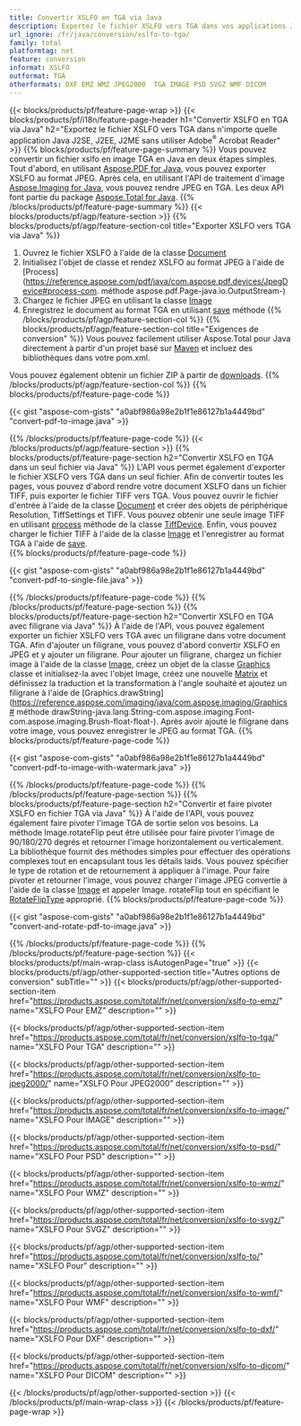 ```yaml
---
title: Convertir XSLFO en TGA via Java
description: Exportez le fichier XSLFO vers TGA dans vos applications Java sans utiliser d'application tierce
url_ignore: /fr/java/conversion/xslfo-to-tga/
family: total
platformtag: net
feature: conversion
informat: XSLFO
outformat: TGA
otherformats: DXF EMZ WMZ JPEG2000  TGA IMAGE PSD SVGZ WMF DICOM
---
```

{{< blocks/products/pf/feature-page-wrap >}}
{{< blocks/products/pf/i18n/feature-page-header h1="Convertir XSLFO en TGA via Java" h2="Exportez le fichier XSLFO vers TGA dans n'importe quelle application Java J2SE, J2EE, J2ME sans utiliser Adobe<sup>&reg;</sup> Acrobat Reader" >}}
{{% blocks/products/pf/feature-page-summary %}}
Vous pouvez convertir un fichier xslfo en image TGA en Java en deux étapes simples. Tout d'abord, en utilisant [Aspose.PDF for Java](https://products.aspose.com/pdf/java/), vous pouvez exporter XSLFO au format JPEG. Après cela, en utilisant l'API de traitement d'image [Aspose.Imaging for Java](https://products.aspose.com/imaging/java/), vous pouvez rendre JPEG en TGA. Les deux API font partie du package [Aspose.Total for Java](https://products.aspose.com/total/java/).
{{% /blocks/products/pf/feature-page-summary  %}}
{{< blocks/products/pf/agp/feature-section >}}
{{% blocks/products/pf/agp/feature-section-col title="Exporter XSLFO vers TGA via Java" %}}
1. Ouvrez le fichier XSLFO à l'aide de la classe [Document](https://reference.aspose.com/pdf/java/com.aspose.pdf/Document)
2. Initialisez l'objet de classe et rendez XSLFO au format JPEG à l'aide de [Process](https://reference.aspose.com/pdf/java/com.aspose.pdf.devices/JpegDevice#process-com. méthode aspose.pdf.Page-java.io.OutputStream-)
3. Chargez le fichier JPEG en utilisant la classe [Image](https://reference.aspose.com/imaging/java/com.aspose.imaging/Image)
4. Enregistrez le document au format TGA en utilisant [save](https://reference.aspose.com/imaging/java/com.aspose.imaging/Image#save-java.lang.String-com.aspose.imaging.ImageOptionsBase-) méthode
{{% /blocks/products/pf/agp/feature-section-col %}}
{{% blocks/products/pf/agp/feature-section-col title="Exigences de conversion" %}}
Vous pouvez facilement utiliser Aspose.Total pour Java directement à partir d'un projet basé sur [Maven](https://repository.aspose.com/webapp/#/artifacts/browse/tree/General/repo/com/aspose/aspose-total) et incluez des bibliothèques dans votre pom.xml.

Vous pouvez également obtenir un fichier ZIP à partir de [downloads](https://downloads.aspose.com/total/java).
{{% /blocks/products/pf/agp/feature-section-col %}}
{{% blocks/products/pf/feature-page-code %}}

{{< gist "aspose-com-gists" "a0abf986a98e2b1f1e86127b1a4449bd" "convert-pdf-to-image.java" >}}


{{% /blocks/products/pf/feature-page-code %}}
{{< /blocks/products/pf/agp/feature-section >}}
{{% blocks/products/pf/feature-page-section  h2="Convertir XSLFO en TGA dans un seul fichier via Java" %}}
L'API vous permet également d'exporter le fichier XSLFO vers TGA dans un seul fichier. Afin de convertir toutes les pages, vous pouvez d'abord rendre votre document XSLFO dans un fichier TIFF, puis exporter le fichier TIFF vers TGA. Vous pouvez ouvrir le fichier d'entrée à l'aide de la classe [Document](https://reference.aspose.com/pdf/java/com.aspose.pdf/Document) et créer des objets de périphérique Resolution, TiffSettings et TIFF. Vous pouvez obtenir une seule image TIFF en utilisant [process](https://reference.aspose.com/pdf/java/com.aspose.pdf.devices/TiffDevice#process-com.aspose.pdf.IDocument-int-int-java.io.OutputStream-) méthode de la classe [TiffDevice](https://reference.aspose.com/pdf/java/com.aspose.pdf.devices/TiffDevice). Enfin, vous pouvez charger le fichier TIFF à l'aide de la classe [Image](https://reference.aspose.com/imaging/java/com.aspose.imaging/Image) et l'enregistrer au format TGA à l'aide de [save](https://reference.aspose.com/imaging/java/com.aspose.imaging/Image#save-java.lang.String-com.aspose.imaging.ImageOptionsBase-).  
{{% blocks/products/pf/feature-page-code %}}

{{< gist "aspose-com-gists" "a0abf986a98e2b1f1e86127b1a4449bd" "convert-pdf-to-single-file.java" >}}

{{% /blocks/products/pf/feature-page-code  %}}
{{% /blocks/products/pf/feature-page-section %}}
{{% blocks/products/pf/feature-page-section  h2="Convertir XSLFO en TGA avec filigrane via Java" %}}
À l'aide de l'API, vous pouvez également exporter un fichier XSLFO vers TGA avec un filigrane dans votre document TGA. Afin d'ajouter un filigrane, vous pouvez d'abord convertir XSLFO en JPEG et y ajouter un filigrane. Pour ajouter un filigrane, chargez un fichier image à l'aide de la classe [Image](https://reference.aspose.com/imaging/java/com.aspose.imaging/Image), créez un objet de la classe [Graphics](https://reference.aspose.com/imaging/java/com.aspose.imaging/Graphics) classe et initialisez-la avec l'objet Image, créez une nouvelle [Matrix](https://reference.aspose.com/imaging/java/com.aspose.imaging/Matrix) et définissez la traduction et la transformation à l'angle souhaité et ajoutez un filigrane à l'aide de [Graphics.drawString](https://reference.aspose.com/imaging/java/com.aspose.imaging/Graphics# méthode drawString-java.lang.String-com.aspose.imaging.Font-com.aspose.imaging.Brush-float-float-). Après avoir ajouté le filigrane dans votre image, vous pouvez enregistrer le JPEG au format TGA. 
{{% blocks/products/pf/feature-page-code %}}

{{< gist "aspose-com-gists" "a0abf986a98e2b1f1e86127b1a4449bd" "convert-pdf-to-image-with-watermark.java" >}}

{{% /blocks/products/pf/feature-page-code  %}}
{{% /blocks/products/pf/feature-page-section %}}
{{% blocks/products/pf/feature-page-section  h2="Convertir et faire pivoter XSLFO en fichier TGA via Java" %}}
À l'aide de l'API, vous pouvez également faire pivoter l'image TGA de sortie selon vos besoins. La méthode Image.rotateFlip peut être utilisée pour faire pivoter l'image de 90/180/270 degrés et retourner l'image horizontalement ou verticalement. La bibliothèque fournit des méthodes simples pour effectuer des opérations complexes tout en encapsulant tous les détails laids. Vous pouvez spécifier le type de rotation et de retournement à appliquer à l'image. Pour faire pivoter et retourner l'image, vous pouvez charger l'image JPEG convertie à l'aide de la classe [Image](https://reference.aspose.com/imaging/java/com.aspose.imaging/Image) et appeler Image. rotateFlip tout en spécifiant le [RotateFlipType](https://reference.aspose.com/imaging/java/com.aspose.imaging/RotateFlipType) approprié. 
{{% blocks/products/pf/feature-page-code %}}

{{< gist "aspose-com-gists" "a0abf986a98e2b1f1e86127b1a4449bd" "convert-and-rotate-pdf-to-image.java" >}}

{{% /blocks/products/pf/feature-page-code  %}}
{{% /blocks/products/pf/feature-page-section %}}
{{< blocks/products/pf/main-wrap-class isAutogenPage="true" >}}
{{< blocks/products/pf/agp/other-supported-section title="Autres options de conversion" subTitle="" >}}
{{< blocks/products/pf/agp/other-supported-section-item href="https://products.aspose.com/total/fr/net/conversion/xslfo-to-emz/" name="XSLFO Pour EMZ" description="" >}}

{{< blocks/products/pf/agp/other-supported-section-item href="https://products.aspose.com/total/fr/net/conversion/xslfo-to-tga/" name="XSLFO Pour TGA" description="" >}}

{{< blocks/products/pf/agp/other-supported-section-item href="https://products.aspose.com/total/fr/net/conversion/xslfo-to-jpeg2000/" name="XSLFO Pour JPEG2000" description="" >}}

{{< blocks/products/pf/agp/other-supported-section-item href="https://products.aspose.com/total/fr/net/conversion/xslfo-to-image/" name="XSLFO Pour IMAGE" description="" >}}

{{< blocks/products/pf/agp/other-supported-section-item href="https://products.aspose.com/total/fr/net/conversion/xslfo-to-psd/" name="XSLFO Pour PSD" description="" >}}

{{< blocks/products/pf/agp/other-supported-section-item href="https://products.aspose.com/total/fr/net/conversion/xslfo-to-wmz/" name="XSLFO Pour WMZ" description="" >}}

{{< blocks/products/pf/agp/other-supported-section-item href="https://products.aspose.com/total/fr/net/conversion/xslfo-to-svgz/" name="XSLFO Pour SVGZ" description="" >}}

{{< blocks/products/pf/agp/other-supported-section-item href="https://products.aspose.com/total/fr/net/conversion/xslfo-to/" name="XSLFO Pour" description="" >}}

{{< blocks/products/pf/agp/other-supported-section-item href="https://products.aspose.com/total/fr/net/conversion/xslfo-to-wmf/" name="XSLFO Pour WMF" description="" >}}

{{< blocks/products/pf/agp/other-supported-section-item href="https://products.aspose.com/total/fr/net/conversion/xslfo-to-dxf/" name="XSLFO Pour DXF" description="" >}}

{{< blocks/products/pf/agp/other-supported-section-item href="https://products.aspose.com/total/fr/net/conversion/xslfo-to-dicom/" name="XSLFO Pour DICOM" description="" >}}


{{< /blocks/products/pf/agp/other-supported-section >}}
{{< /blocks/products/pf/main-wrap-class >}}
{{< /blocks/products/pf/feature-page-wrap >}}